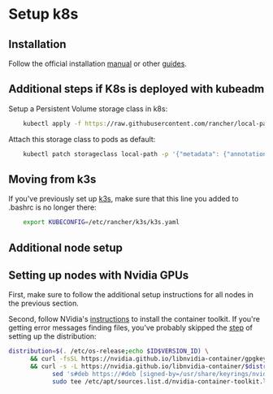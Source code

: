 # Setup k8s

## Installation

Follow the official installation [manual](https://kubernetes.io/docs/setup) or other [guides](https://www.armosec.io/blog/setting-up-kubernetes-cluster/).

## Additional steps if K8s is deployed with kubeadm

Setup a Persistent Volume storage class in k8s:

```sh
    kubectl apply -f https://raw.githubusercontent.com/rancher/local-path-provisioner/master/deploy/local-path-storage.yaml
```

Attach this storage class to pods as default:

```sh
    kubectl patch storageclass local-path -p '{"metadata": {"annotations":{"storageclass.kubernetes.io/is-default-class":"true"}}}'
```

## Moving from k3s

If you've previously set up [k3s](./setup/k3s), make sure that this line you added to .bashrc is no longer there:

```sh
    export KUBECONFIG=/etc/rancher/k3s/k3s.yaml
```

## Additional node setup


## Setting up nodes with Nvidia GPUs

First, make sure to follow the additional setup instructions for all nodes in the previous section.

Second, follow NVidia's [instructions](https://docs.nvidia.com/datacenter/cloud-native/container-toolkit/install-guide.html) to install the container toolkit.
If you're getting error messages finding files, you've probably skipped the [step](https://docs.nvidia.com/datacenter/cloud-native/container-toolkit/install-guide.html#setting-up-nvidia-container-toolkit) of setting up the distribution:

```sh
distribution=$(. /etc/os-release;echo $ID$VERSION_ID) \
      && curl -fsSL https://nvidia.github.io/libnvidia-container/gpgkey | sudo gpg --dearmor -o /usr/share/keyrings/nvidia-container-toolkit-keyring.gpg \
      && curl -s -L https://nvidia.github.io/libnvidia-container/$distribution/libnvidia-container.list | \
            sed 's#deb https://#deb [signed-by=/usr/share/keyrings/nvidia-container-toolkit-keyring.gpg] https://#g' | \
            sudo tee /etc/apt/sources.list.d/nvidia-container-toolkit.list
```

